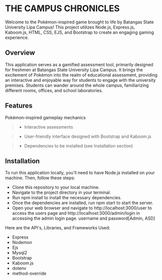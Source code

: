 # THE CAMPUS CHRONICLES
Welcome to the Pokémon-inspired game brought to life by Batangas State University Lipa Campus! This project utilizes Node.js, Express.js, Kaboom.js, HTML, CSS, EJS, and Bootstrap to create an engaging gaming experience.

## Overview
This application serves as a gamified assessment tool, primarily designed for freshmen at Batangas State University Lipa Campus. It brings the excitement of Pokémon into the realm of educational assessment, providing an interactive and enjoyable way for students to engage with the university premises. Students can wander around the whole campus, familiarizing different rooms, offices, and school laboratories. 

## Features
Pokémon-inspired gameplay mechanics

> - Interactive assessments

> - User-friendly interface designed with Bootstrap and Kaboom.js

> - Dependencies to be installed (see Installation section)

## Installation
To run this application locally, you'll need to have Node.js installed on your machine. Then, follow these steps:

- Clone this repository to your local machine.
- Navigate to the project directory in your terminal.
- Run npm install to install the necessary dependencies.
- Once the dependencies are installed, run npm start to start the server.
- Open your web browser and navigate to http://localhost:3000/user to access the users page and http://localhost:3000/admin/login in accessing the admin login page. username and password[Admin, ASD]


Here are the API's, Libraries, and Frameworks Used:

- Express
- Nodemon
- Ejs
- Mysql2 
- Bootstrap
- Kaboom.js 
- dotenv
- method-override